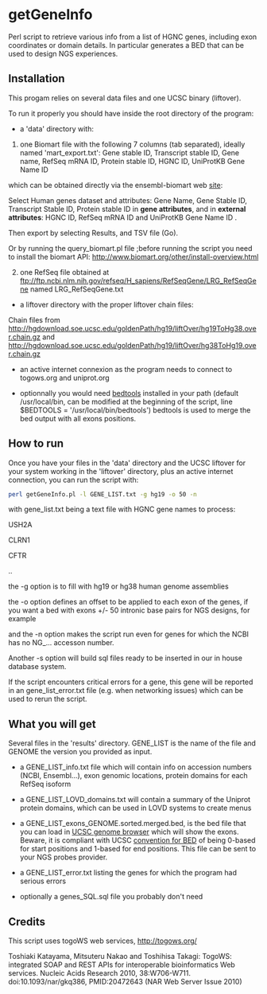 # getGeneInfo
Perl script to retrieve various info from a list of HGNC genes, including exon coordinates or domain details.
In particular generates a BED that can be used to design NGS experiences.

## Installation

This progam relies on several data files and one UCSC binary (liftover).

To run it properly you should have inside the root directory of the program:

* a 'data' directory with:

1. one Biomart file with the following 7 columns (tab separated), ideally named 'mart_export.txt':
Gene stable ID,	Transcript stable ID,	Gene name,	RefSeq mRNA ID,	Protein stable ID,	HGNC ID,	UniProtKB Gene Name ID

which can be obtained directly via the ensembl-biomart web [site](http://www.ensembl.org/biomart/martview/):

Select Human genes dataset and attributes: Gene Name, Gene Stable ID, Transcript Stable ID, Protein stable ID in **gene attributes**, and in **external attributes**: HGNC ID, RefSeq mRNA ID and UniProtKB Gene Name ID .

Then export by selecting Results, and TSV file (Go).

Or by running the query_biomart.pl file ;before running the script you need to install the biomart API: <http://www.biomart.org/other/install-overview.html>

2. one RefSeq file obtained at <ftp://ftp.ncbi.nlm.nih.gov/refseq/H_sapiens/RefSeqGene/LRG_RefSeqGene> named LRG_RefSeqGene.txt

* a liftover directory with the proper liftover chain files:

[comment]: <> (1. binaries from <http://hgdownload.soe.ucsc.edu/admin/exe/>)

Chain files from <http://hgdownload.soe.ucsc.edu/goldenPath/hg19/liftOver/hg19ToHg38.over.chain.gz> and <http://hgdownload.soe.ucsc.edu/goldenPath/hg19/liftOver/hg38ToHg19.over.chain.gz>

* an active internet connexion as the program needs to connect to togows.org and uniprot.org

* optionnally you would need [bedtools](http://bedtools.readthedocs.io/en/latest/) installed in your path (default /usr/local/bin, can be modified at the beginning of the script, line $BEDTOOLS = '/usr/local/bin/bedtools')
bedtools is used to merge the bed output with all exons positions.

## How to run

Once you have your files in the 'data' directory and the UCSC liftover for your system working in the 'liftover' directory, plus an active internet connection, you can run the script with:

```bash
perl getGeneInfo.pl -l GENE_LIST.txt -g hg19 -o 50 -n
```

with gene_list.txt being a text file with HGNC gene names to process:

USH2A

CLRN1

CFTR

..

the -g option is to fill with hg19 or hg38 human genome assemblies

the -o option defines an offset to be applied to each exon of the genes, if you want a bed with exons +/- 50 intronic base pairs for NGS designs, for example

and the -n option makes the script run even for genes for which the NCBI has no NG_... accesson number.

Another -s option will build sql files ready to be inserted in our in house database system.

If the script encounters critical errors for a gene, this gene will be reported in an gene_list_error.txt file (e.g. when networking issues) which can be used to rerun the script.


## What you will get

Several files in the 'results' directory. GENE_LIST is the name of the file and GENOME the version you provided as input.

* a GENE_LIST_info.txt file which will contain info on accession numbers (NCBI, Ensembl...), exon genomic locations, protein domains for each RefSeq isoform

* a GENE_LIST_LOVD_domains.txt will contain a summary of the Uniprot protein domains, which can be used in LOVD systems to create menus

* a GENE_LIST_exons_GENOME.sorted.merged.bed, is the bed file that you can load in [UCSC genome browser](https://www.genome.ucsc.edu/) which will show the exons. Beware, it is compliant with UCSC [convention for BED](http://genome.ucsc.edu/blog/the-ucsc-genome-browser-coordinate-counting-systems/) of being 0-based for start positions and 1-based for end positions. This file can be sent to your NGS probes provider.

* a GENE_LIST_error.txt listing the genes for which the program had serious errors

* optionally a genes_SQL.sql file you probably don't need

## Credits

This script uses togoWS web services, http://togows.org/

Toshiaki Katayama, Mitsuteru Nakao and Toshihisa Takagi: TogoWS: integrated SOAP and REST APIs for interoperable bioinformatics Web services. Nucleic Acids Research 2010, 38:W706-W711. doi:10.1093/nar/gkq386, PMID:20472643 (NAR Web Server Issue 2010)
